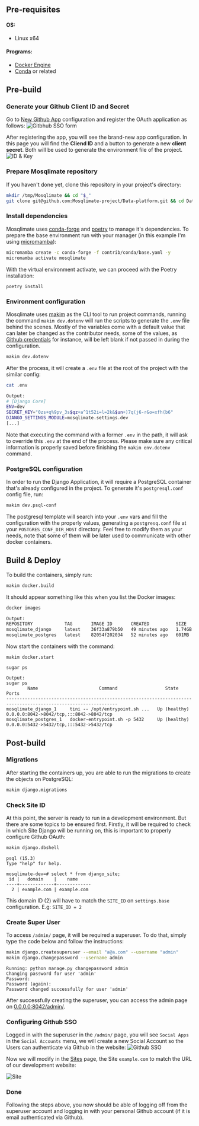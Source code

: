 ## Pre-requisites
#### OS: 
- Linux x64

#### Programs:
- [Docker Engine](https://docs.docker.com/engine/)
- [Conda](https://docs.conda.io/en/latest/) or related
    

## Pre-build
### Generate your Github Client ID and Secret
Go to [New Github App](https://github.com/settings/applications/new) configuration and register the OAuth application as follows:
![Gitbhub SSO form](https://i.imgur.com/oxjPdYE.png)

After registering the app, you will see the brand-new app configuration. In this page you will find the **Cliend ID** and a button to generate a new **client secret**. Both will be used to generate the environment file of the project.
![ID & Key](https://i.imgur.com/fUvvIGi.png)
### Prepare Mosqlimate repository
If you haven't done yet, clone this repository in your project's directory:
```sh
mkdir /tmp/Mosqlimate && cd "$_"
git clone git@github.com:Mosqlimate-project/Data-platform.git && cd Data-platform
```
### Install dependencies
Mosqlimate uses [conda-forge](https://conda-forge.org/) and [poetry](https://python-poetry.org/) to manage it's dependencies. To prepare the base environment run with your manager (in this example I'm using [micromamba](https://mamba.readthedocs.io/en/latest/user_guide/micromamba.html)):
```sh
micromamba create -c conda-forge -f contrib/conda/base.yaml -y
micromamba activate mosqlimate
```
With the virtual environment activate, we can proceed with the Poetry installation:
```
poetry install
```
### Environment configuration
Mosqlimate uses [makim](https://github.com/osl-incubator/makim) as the CLI tool to run project commands, running the command `makim dev.dotenv` will run the scripts to generate the `.env` file behind the scenes. Mostly of the variables come with a default value that can later be changed as the contributor needs, some of the values, as [Github credentials](#generate-your-github-client-id-and-secret) for instance, will be left blank if not passed in during the configuration.

```sh
makim dev.dotenv
```

After the process, it will create a `.env` file at the root of the project with the similar config:
```sh
cat .env

Output:
# [Django Core]
ENV=dev
SECRET_KEY="0zs+q%9pv_3s$qz+a^1t52i=l=2k&$un+)7q(j6-r&o=xfh(b6"
DJANGO_SETTINGS_MODULE=mosqlimate.settings.dev
[...]
```
Note that executing the command with a former `.env` in the path, it will ask to override this `.env` at the end of the process. Please make sure any critical information is properly saved before finishing the `makim env.dotenv` command. 

### PostgreSQL configuration
In order to run the Django Application, it will require a PostgreSQL container that's already configured in the project. To generate it's `postgresql.conf` config file, run: 
```sh
makim dev.psql-conf
```
The postgresql template will search into your `.env` vars and fill the configuration with the properly values, generating a `postgresq.conf` file at your `POSTGRES_CONF_DIR_HOST` directory. Feel free to modify them as your needs, note that some of them will be later used to communicate with other docker containers.

## Build & Deploy
To build the containers, simply run:
```sh
makim docker.build
```
It should appear something like this when you list the Docker images:
```sh
docker images

Output:
REPOSITORY            TAG       IMAGE ID       CREATED          SIZE
mosqlimate_django     latest    36f33a879b50   49 minutes ago   1.74GB
mosqlimate_postgres   latest    82054f202034   52 minutes ago   601MB

```
Now start the containers with the command:
```
makim docker.start
```
```
sugar ps

Output:
sugar ps
        Name                       Command                  State                        Ports
----------------------------------------------------------------------------------------------------------------
mosqlimate_django_1     tini -- /opt/entrypoint.sh ...   Up (healthy)   0.0.0.0:8042->8042/tcp,:::8042->8042/tcp
mosqlimate_postgres_1   docker-entrypoint.sh -p 5432     Up (healthy)   0.0.0.0:5432->5432/tcp,:::5432->5432/tcp
```

## Post-build
### Migrations
After starting the containers up, you are able to run the migrations to create the objects on PostgreSQL:
```sh
makim django.migrations
```

### Check Site ID
At this point, the server is ready to run in a development environment. But there are some topics to be ensured first. Firstly, it will be required to check in which Site Django will be running on, this is important to properly configure Github OAuth:
```py
makim django.dbshell
```
```
psql (15.3)
Type "help" for help.

mosqlimate-dev=# select * from django_site;
 id |   domain    |    name     
----+-------------+-------------
  2 | example.com | example.com
  ```

This domain ID (2) will have to match the `SITE_ID` on `settings.base` configuration. E.g: `SITE_ID = 2`

### Create Super User
To access `/admin/` page, it will be required a superuser. To do that, simply type the code below and follow the instructions:
```sh
makim django.createsuperuser --email "a@a.com" --username "admin"
makim django.changepassword --username admin
```
```
Running: python manage.py changepassword admin
Changing password for user 'admin'
Password:
Password (again):
Password changed successfully for user 'admin'
```
After successfully creating the superuser, you can access the admin page on [0.0.0.0:8042/admin/](0.0.0.0:8042/admin/).

### Configuring Github SSO
Logged in with the superuser in the `/admin/` page, you will see `Social Apps` in the `Social Accounts` menu, we will create a new Social Account so the Users can authenticate via Github in the website:
 ![Github SSO](https://i.imgur.com/vmOEpyk.png)

Now we will modify in the [Sites](http://0.0.0.0:8042/admin/sites/site/) page, the Site `example.com` to match the URL of our development website:

![Site](https://i.imgur.com/dwJCVRd.png)
### Done
Following the steps above, you now should be able of logging off from the superuser account and logging in with your personal Github account (if it is email authenticated via Github).
